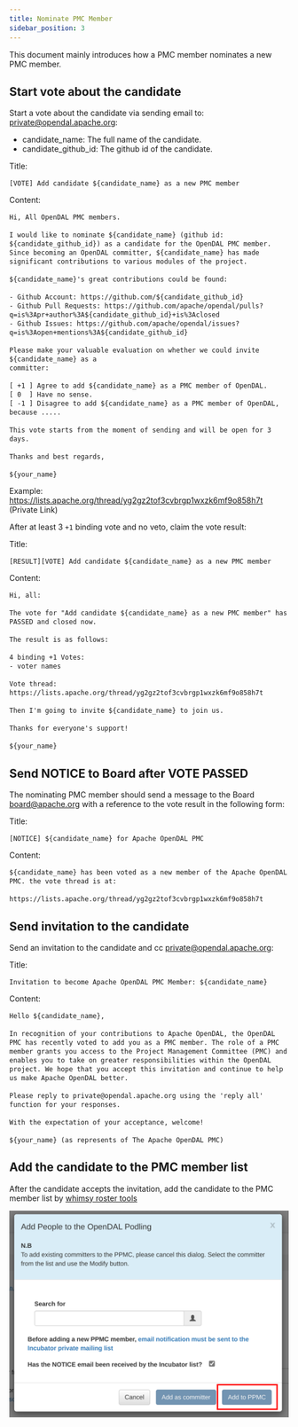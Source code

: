 ```yaml
---
title: Nominate PMC Member
sidebar_position: 3
---
```


This document mainly introduces how a PMC member nominates a new PMC member.

## Start vote about the candidate

Start a vote about the candidate via sending email to: <private@opendal.apache.org>:

- candidate_name: The full name of the candidate.
- candidate_github_id: The github id of the candidate.

Title:

```
[VOTE] Add candidate ${candidate_name} as a new PMC member
```

Content:

```
Hi, All OpenDAL PMC members.
  
I would like to nominate ${candidate_name} (github id: ${candidate_github_id}) as a candidate for the OpenDAL PMC member. Since becoming an OpenDAL committer, ${candidate_name} has made significant contributions to various modules of the project.

${candidate_name}'s great contributions could be found:

- Github Account: https://github.com/${candidate_github_id}
- Github Pull Requests: https://github.com/apache/opendal/pulls?q=is%3Apr+author%3A${candidate_github_id}+is%3Aclosed
- Github Issues: https://github.com/apache/opendal/issues?q=is%3Aopen+mentions%3A${candidate_github_id}

Please make your valuable evaluation on whether we could invite ${candidate_name} as a
committer:

[ +1 ] Agree to add ${candidate_name} as a PMC member of OpenDAL.
[ 0  ] Have no sense.
[ -1 ] Disagree to add ${candidate_name} as a PMC member of OpenDAL, because .....

This vote starts from the moment of sending and will be open for 3 days.
 
Thanks and best regards,

${your_name}
```

Example: <https://lists.apache.org/thread/yg2gz2tof3cvbrgp1wxzk6mf9o858h7t> (Private Link)

After at least 3 `+1` binding vote and no veto, claim the vote result:

Title:

```
[RESULT][VOTE] Add candidate ${candidate_name} as a new PMC member
```

Content:

```
Hi, all:

The vote for "Add candidate ${candidate_name} as a new PMC member" has PASSED and closed now.

The result is as follows:

4 binding +1 Votes:
- voter names

Vote thread: https://lists.apache.org/thread/yg2gz2tof3cvbrgp1wxzk6mf9o858h7t

Then I'm going to invite ${candidate_name} to join us.

Thanks for everyone's support!

${your_name}
```

## Send NOTICE to Board after VOTE PASSED

The nominating PMC member should send a message to the Board <board@apache.org> with a reference to the vote result in the following form:

Title:

```
[NOTICE] ${candidate_name} for Apache OpenDAL PMC
```

Content:

```
${candidate_name} has been voted as a new member of the Apache OpenDAL PMC. the vote thread is at: 

https://lists.apache.org/thread/yg2gz2tof3cvbrgp1wxzk6mf9o858h7t
```

## Send invitation to the candidate

Send an invitation to the candidate and cc <private@opendal.apache.org>:

Title:

```
Invitation to become Apache OpenDAL PMC Member: ${candidate_name}
```

Content:

```
Hello ${candidate_name},

In recognition of your contributions to Apache OpenDAL, the OpenDAL PMC has recently voted to add you as a PMC member. The role of a PMC member grants you access to the Project Management Committee (PMC) and enables you to take on greater responsibilities within the OpenDAL project. We hope that you accept this invitation and continue to help us make Apache OpenDAL better.

Please reply to private@opendal.apache.org using the 'reply all' function for your responses.

With the expectation of your acceptance, welcome!

${your_name} (as represents of The Apache OpenDAL PMC)
```

## Add the candidate to the PMC member list

After the candidate accepts the invitation, add the candidate to the PMC member list by [whimsy roster tools](https://whimsy.apache.org/roster/committee/opendal)

![](roster-add-pmc-member.png)

